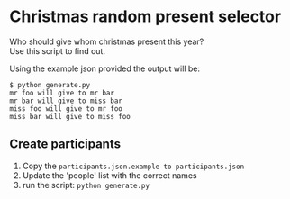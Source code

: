# Christmas random present selector

Who should give whom christmas present this year?  
Use this script to find out.

Using the example json provided the output will be:
```
$ python generate.py
mr foo will give to mr bar
mr bar will give to miss bar
miss foo will give to mr foo
miss bar will give to miss foo
``` 

##  Create participants

1. Copy the `participants.json.example to participants.json`
2. Update the 'people' list with the correct names
3. run the script: `python generate.py`